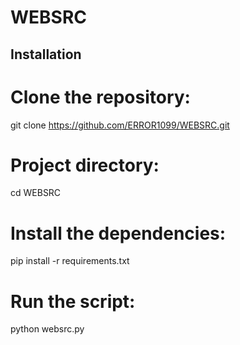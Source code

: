 # WEBSRC
## Installation

# Clone the repository:

git clone https://github.com/ERROR1099/WEBSRC.git

# Project directory:

cd WEBSRC
   
# Install the dependencies:

pip install -r requirements.txt
   
# Run the script:

python websrc.py
   
   








